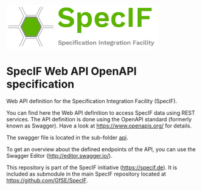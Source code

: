 ![SpecIF logo](https://github.com/GfSE/SpecIF/blob/master/logo/SpecIF_Logo_small.png?raw=true)

# SpecIF Web API OpenAPI specification
Web API definition for the Specification Integration Facility (SpecIF).

You can find here the Web API definition to access SpecIF data using REST services. The API definition is done using the OpenAPI standard 
(formerly known as Swagger). Have a look at https://www.openapis.org/ for details.

The swagger file is located in the sub-folder [api](./api/swagger.yaml).

To get an overview about the defined endpoints of the API, you can use the Swagger Editor (http://editor.swagger.io/).

This repository is part of the SpecIF initiative (https://specif.de).
It is included as submodule in the main SpecIF repository located at https://github.com/GfSE/SpecIF.
